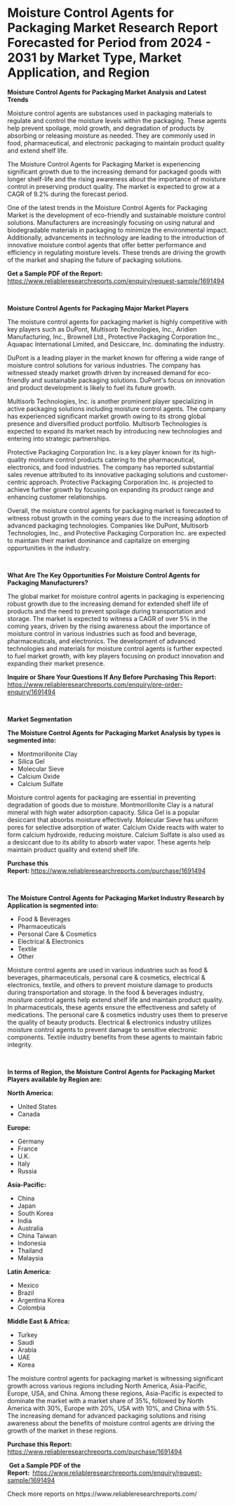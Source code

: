 <p><h1>Moisture Control Agents for Packaging Market Research Report Forecasted for Period from 2024 -  2031 by Market Type, Market Application, and Region</h1></p><p><strong>Moisture Control Agents for Packaging Market Analysis and Latest Trends</strong></p>
<p><p>Moisture control agents are substances used in packaging materials to regulate and control the moisture levels within the packaging. These agents help prevent spoilage, mold growth, and degradation of products by absorbing or releasing moisture as needed. They are commonly used in food, pharmaceutical, and electronic packaging to maintain product quality and extend shelf life.</p><p>The Moisture Control Agents for Packaging Market is experiencing significant growth due to the increasing demand for packaged goods with longer shelf-life and the rising awareness about the importance of moisture control in preserving product quality. The market is expected to grow at a CAGR of 9.2% during the forecast period.</p><p>One of the latest trends in the Moisture Control Agents for Packaging Market is the development of eco-friendly and sustainable moisture control solutions. Manufacturers are increasingly focusing on using natural and biodegradable materials in packaging to minimize the environmental impact. Additionally, advancements in technology are leading to the introduction of innovative moisture control agents that offer better performance and efficiency in regulating moisture levels. These trends are driving the growth of the market and shaping the future of packaging solutions.</p></p>
<p><strong>Get a Sample PDF of the Report:&nbsp;</strong> <a href="https://www.reliableresearchreports.com/enquiry/request-sample/1691494">https://www.reliableresearchreports.com/enquiry/request-sample/1691494</a></p>
<p>&nbsp;</p>
<p><strong>Moisture Control Agents for Packaging Major Market Players</strong></p>
<p><p>The moisture control agents for packaging market is highly competitive with key players such as DuPont, Multisorb Technologies, Inc., Aridien Manufacturing, Inc., Brownell Ltd., Protective Packaging Corporation Inc., Aquapac International Limited, and Desiccare, Inc. dominating the industry.</p><p>DuPont is a leading player in the market known for offering a wide range of moisture control solutions for various industries. The company has witnessed steady market growth driven by increased demand for eco-friendly and sustainable packaging solutions. DuPont's focus on innovation and product development is likely to fuel its future growth.</p><p>Multisorb Technologies, Inc. is another prominent player specializing in active packaging solutions including moisture control agents. The company has experienced significant market growth owing to its strong global presence and diversified product portfolio. Multisorb Technologies is expected to expand its market reach by introducing new technologies and entering into strategic partnerships.</p><p>Protective Packaging Corporation Inc. is a key player known for its high-quality moisture control products catering to the pharmaceutical, electronics, and food industries. The company has reported substantial sales revenue attributed to its innovative packaging solutions and customer-centric approach. Protective Packaging Corporation Inc. is projected to achieve further growth by focusing on expanding its product range and enhancing customer relationships.</p><p>Overall, the moisture control agents for packaging market is forecasted to witness robust growth in the coming years due to the increasing adoption of advanced packaging technologies. Companies like DuPont, Multisorb Technologies, Inc., and Protective Packaging Corporation Inc. are expected to maintain their market dominance and capitalize on emerging opportunities in the industry.</p></p>
<p>&nbsp;</p>
<p><strong>What Are The Key Opportunities For Moisture Control Agents for Packaging Manufacturers?</strong></p>
<p><p>The global market for moisture control agents in packaging is experiencing robust growth due to the increasing demand for extended shelf life of products and the need to prevent spoilage during transportation and storage. The market is expected to witness a CAGR of over 5% in the coming years, driven by the rising awareness about the importance of moisture control in various industries such as food and beverage, pharmaceuticals, and electronics. The development of advanced technologies and materials for moisture control agents is further expected to fuel market growth, with key players focusing on product innovation and expanding their market presence.</p></p>
<p><strong>Inquire or Share Your Questions If Any Before Purchasing This Report:</strong> <a href="https://www.reliableresearchreports.com/enquiry/pre-order-enquiry/1691494">https://www.reliableresearchreports.com/enquiry/pre-order-enquiry/1691494</a></p>
<p>&nbsp;</p>
<p><strong>Market Segmentation</strong></p>
<p><strong>The Moisture Control Agents for Packaging Market Analysis by types is segmented into:</strong></p>
<p><ul><li>Montmorillonite Clay</li><li>Silica Gel</li><li>Molecular Sieve</li><li>Calcium Oxide</li><li>Calcium Sulfate</li></ul></p>
<p><p>Moisture control agents for packaging are essential in preventing degradation of goods due to moisture. Montmorillonite Clay is a natural mineral with high water adsorption capacity. Silica Gel is a popular desiccant that absorbs moisture effectively. Molecular Sieve has uniform pores for selective adsorption of water. Calcium Oxide reacts with water to form calcium hydroxide, reducing moisture. Calcium Sulfate is also used as a desiccant due to its ability to absorb water vapor. These agents help maintain product quality and extend shelf life.</p></p>
<p><strong>Purchase this Report:&nbsp;</strong><a href="https://www.reliableresearchreports.com/purchase/1691494">https://www.reliableresearchreports.com/purchase/1691494</a></p>
<p>&nbsp;</p>
<p><strong>The Moisture Control Agents for Packaging Market Industry Research by Application is segmented into:</strong></p>
<p><ul><li>Food & Beverages</li><li>Pharmaceuticals</li><li>Personal Care & Cosmetics</li><li>Electrical & Electronics</li><li>Textile</li><li>Other</li></ul></p>
<p><p>Moisture control agents are used in various industries such as food & beverages, pharmaceuticals, personal care & cosmetics, electrical & electronics, textile, and others to prevent moisture damage to products during transportation and storage. In the food & beverages industry, moisture control agents help extend shelf life and maintain product quality. In pharmaceuticals, these agents ensure the effectiveness and safety of medications. The personal care & cosmetics industry uses them to preserve the quality of beauty products. Electrical & electronics industry utilizes moisture control agents to prevent damage to sensitive electronic components. Textile industry benefits from these agents to maintain fabric integrity.</p></p>
<p>&nbsp;</p>
<p><strong>In terms of Region, the Moisture Control Agents for Packaging Market Players available by Region are:</strong></p>
<p>
    <p> <strong> North America: </strong>
        <ul>
            <li>United States</li>
            <li>Canada</li>
        </ul>
        </p> 
    <p> <strong> Europe: </strong>
        <ul>
            <li>Germany</li>
            <li>France</li>
            <li>U.K.</li>
            <li>Italy</li>
            <li>Russia</li>
        </ul>
        </p> 
    <p> <strong> Asia-Pacific: </strong>
        <ul>
            <li>China</li>
            <li>Japan</li>
            <li>South Korea</li>
            <li>India</li>
            <li>Australia</li>
            <li>China Taiwan</li>
            <li>Indonesia</li>
            <li>Thailand</li>
            <li>Malaysia</li>
        </ul>
        </p> 
    <p> <strong> Latin America: </strong>
        <ul>
            <li>Mexico</li>
            <li>Brazil</li>
            <li>Argentina Korea</li>
            <li>Colombia</li>
        </ul>
        </p> 
    <p> <strong> Middle East & Africa: </strong>
        <ul>
            <li>Turkey</li>
            <li>Saudi</li>
            <li>Arabia</li>
            <li>UAE</li>
            <li>Korea</li>
        </ul>
    </p>
    </p>
<p><p>The moisture control agents for packaging market is witnessing significant growth across various regions including North America, Asia-Pacific, Europe, USA, and China. Among these regions, Asia-Pacific is expected to dominate the market with a market share of 35%, followed by North America with 30%, Europe with 20%, USA with 10%, and China with 5%. The increasing demand for advanced packaging solutions and rising awareness about the benefits of moisture control agents are driving the growth of the market in these regions.</p></p>
<p><strong>Purchase this Report: </strong><a href="https://www.reliableresearchreports.com/purchase/1691494">https://www.reliableresearchreports.com/purchase/1691494</a></p>
<p>&nbsp;<strong>Get a Sample PDF of the Report:&nbsp;&nbsp;</strong><a href="https://www.reliableresearchreports.com/enquiry/request-sample/1691494">https://www.reliableresearchreports.com/enquiry/request-sample/1691494</a></p>
<p><strong></strong></p>
<p>Check more reports on https://www.reliableresearchreports.com/</p>